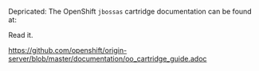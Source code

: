 Depricated:
The OpenShift `jbossas` cartridge documentation can be found at:

Read it.



https://github.com/openshift/origin-server/blob/master/documentation/oo_cartridge_guide.adoc

